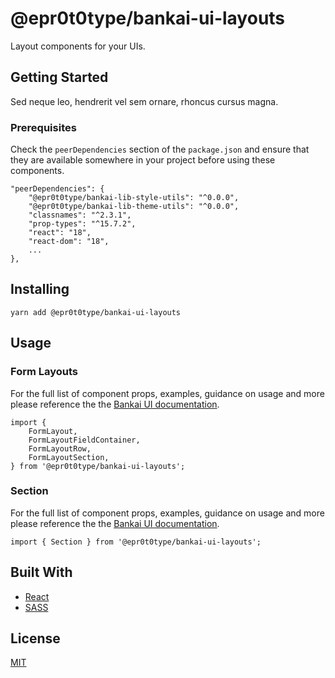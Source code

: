 # @epr0t0type/bankai-ui-layouts
Layout components for your UIs.

## Getting Started
Sed neque leo, hendrerit vel sem ornare, rhoncus cursus magna.

### Prerequisites
Check the `peerDependencies` section of the `package.json` and ensure that they are available somewhere in your project before using these components.

```
"peerDependencies": {
    "@epr0t0type/bankai-lib-style-utils": "^0.0.0",
    "@epr0t0type/bankai-lib-theme-utils": "^0.0.0",
    "classnames": "^2.3.1",
    "prop-types": "^15.7.2",
    "react": "18",
    "react-dom": "18",
    ...
},
```

## Installing
```
yarn add @epr0t0type/bankai-ui-layouts
```

## Usage

### Form Layouts
For the full list of component props, examples, guidance on usage and more please reference the the [Bankai UI documentation](https://bankai-ui.com/?path=/story/components-layouts--form-layout-story).

```
import {
    FormLayout,
    FormLayoutFieldContainer,
    FormLayoutRow,
    FormLayoutSection,
} from '@epr0t0type/bankai-ui-layouts';
```

### Section
For the full list of component props, examples, guidance on usage and more please reference the the [Bankai UI documentation](https://bankai-ui.com/).

```
import { Section } from '@epr0t0type/bankai-ui-layouts';
```

## Built With
* [React](https://github.com/facebook/react)
* [SASS](https://github.com/sass/sass)

## License
[MIT](../../../LICENSE)
